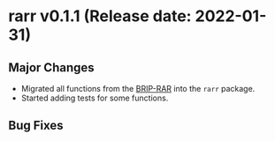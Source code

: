 # rarr v0.1.1 (Release date: 2022-01-31)

## Major Changes
* Migrated all functions from the [BRIP-RAR](https://github.com/MVR-GIS/BRIP-RAR) into the `rarr` package. 
* Started adding tests for some functions. 

## Bug Fixes
